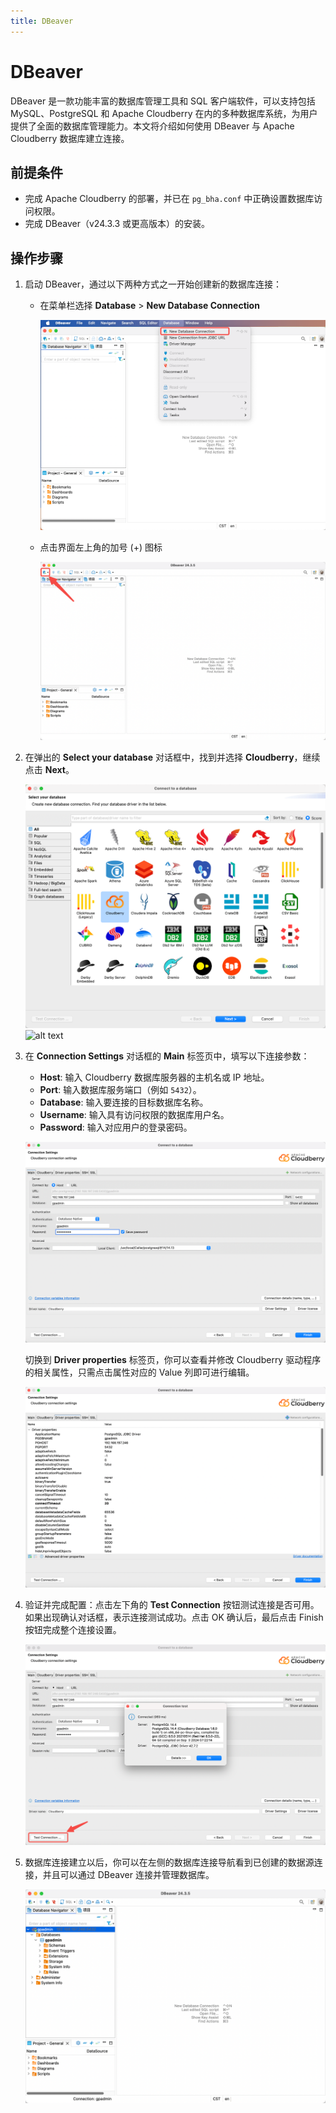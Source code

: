 ```yaml
---
title: DBeaver
---
```


# DBeaver

DBeaver 是一款功能丰富的数据库管理工具和 SQL 客户端软件，可以支持包括 MySQL、PostgreSQL 和 Apache Cloudberry 在内的多种数据库系统，为用户提供了全面的数据库管理能力。本文将介绍如何使用 DBeaver 与 Apache Cloudberry 数据库建立连接。

## 前提条件

- 完成 Apache Cloudberry 的部署，并已在 `pg_bha.conf` 中正确设置数据库访问权限。
- 完成 DBeaver（v24.3.3 或更高版本）的安装。

## 操作步骤

1. 启动 DBeaver，通过以下两种方式之一开始创建新的数据库连接：

    - 在菜单栏选择 **Database** > **New Database Connection**

        ![](/i18n/zh/docusaurus-plugin-content-docs/current/media/dbeaver1.png)

    - 点击界面左上角的加号 (+) 图标

        ![](/i18n/zh/docusaurus-plugin-content-docs/current/media/dbeaver2.png)

2. 在弹出的 **Select your database** 对话框中，找到并选择 **Cloudberry**，继续点击 **Next**。

    ![](/i18n/zh/docusaurus-plugin-content-docs/current/media/dbeaver3.png)
    ![alt text](image.png)

3. 在 **Connection Settings** 对话框的 **Main** 标签页中，填写以下连接参数：

     - **Host**: 输入 Cloudberry 数据库服务器的主机名或 IP 地址。
     - **Port**: 输入数据库服务端口（例如 `5432`）。
     - **Database**: 输入要连接的目标数据库名称。
     - **Username**: 输入具有访问权限的数据库用户名。
     - **Password**: 输入对应用户的登录密码。

    ![](/i18n/zh/docusaurus-plugin-content-docs/current/media/dbeaver4.png)

    切换到 **Driver properties** 标签页，你可以查看并修改 Cloudberry 驱动程序的相关属性，只需点击属性对应的 Value 列即可进行编辑。

    ![](/i18n/zh/docusaurus-plugin-content-docs/current/media/dbeaver5.png)

4. 验证并完成配置：点击左下角的 **Test Connection** 按钮测试连接是否可用。如果出现确认对话框，表示连接测试成功。点击 OK 确认后，最后点击 Finish 按钮完成整个连接设置。

    ![](/i18n/zh/docusaurus-plugin-content-docs/current/media/dbeaver6.png)

5. 数据库连接建立以后，你可以在左侧的数据库连接导航看到已创建的数据源连接，并且可以通过 DBeaver 连接并管理数据库。

    ![](/i18n/zh/docusaurus-plugin-content-docs/current/media/dbeaver7.png)
